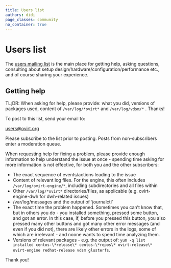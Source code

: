 ```yaml
---
title: Users list
authors: didi
page_classes: community
no_container: true
---
```


# Users list

The [users mailing list](https://lists.ovirt.org/archives/list/users@ovirt.org/) is the main place for getting help, asking questions, consulting about setup design/hardware/configuration/performance etc., and of course sharing your experience.

## Getting help

TL;DR: When asking for help, please provide: what you did, versions of packages used, content of `/var/log/*ovirt*` and `/var/log/vdsm/*` . Thanks!

To post to this list, send your email to:

  users@ovirt.org

Please subscribe to the list prior to posting. Posts from non-subscribers enter a moderation queue.

When requesting help for fixing a problem, please provide enough information to help understand the issue at once - spending time asking for more information is not effective, for both you and the other subscribers:

* The exact sequence of events/actions leading to the issue
* Content of relevant log files. For the engine, this often includes `/var/log/ovirt-engine/*`, including subdirectories and all files within
* Other `/var/log/*ovirt*` directories/files, as applicable (e.g. ovirt-engine-dwh for dwh-related issues)
* /var/log/messages and the output of ‘journalctl’
* The exact time the problem happened. Sometimes you can’t know that, but in others you do - you installed something, pressed some button, and got an error. In this case, if, before you pressed this button, you also pressed many other buttons and got many other error messages (and even if you did not), there are likely other errors in the logs, some of which are irrelevant - and noone wants to spend time analyzing them.
* Versions of relevant packages - e.g. the output of: `yum -q list installed centos-\*release\* centos-\*repos\* ovirt-release\* ovirt-engine redhat-release vdsm glusterfs`.

Thank you!

